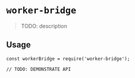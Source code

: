# `worker-bridge`

> TODO: description

## Usage

```
const workerBridge = require('worker-bridge');

// TODO: DEMONSTRATE API
```
